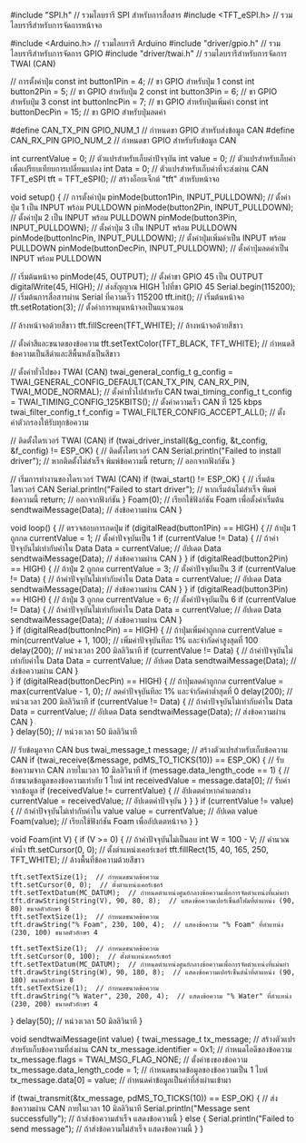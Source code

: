 #include "SPI.h"  // รวมไลบรารี SPI สำหรับการสื่อสาร
#include <TFT_eSPI.h>  // รวมไลบรารีสำหรับการจัดการหน้าจอ

#include <Arduino.h>  // รวมไลบรารี Arduino
#include "driver/gpio.h"  // รวมไลบรารีสำหรับการจัดการ GPIO
#include "driver/twai.h"  // รวมไลบรารีสำหรับการจัดการ TWAI (CAN)

// การตั้งค่าปุ่ม
const int button1Pin = 4;  // ขา GPIO สำหรับปุ่ม 1
const int button2Pin = 5;  // ขา GPIO สำหรับปุ่ม 2
const int button3Pin = 6;  // ขา GPIO สำหรับปุ่ม 3
const int buttonIncPin = 7;  // ขา GPIO สำหรับปุ่มเพิ่มค่า
const int buttonDecPin = 15;  // ขา GPIO สำหรับปุ่มลดค่า

#define CAN_TX_PIN GPIO_NUM_1  // กำหนดขา GPIO สำหรับส่งข้อมูล CAN
#define CAN_RX_PIN GPIO_NUM_2  // กำหนดขา GPIO สำหรับรับข้อมูล CAN

int currentValue = 0;  // ตัวแปรสำหรับเก็บค่าปัจจุบัน
int value = 0;  // ตัวแปรสำหรับเก็บค่าเพื่อเปรียบเทียบการเปลี่ยนแปลง
int Data = 0;  // ตัวแปรสำหรับเก็บค่าที่จะส่งผ่าน CAN
TFT_eSPI tft = TFT_eSPI();  // สร้างอ็อบเจ็กต์ "tft" สำหรับหน้าจอ

void setup() {
  // การตั้งค่าปุ่ม
  pinMode(button1Pin, INPUT_PULLDOWN);  // ตั้งค่าปุ่ม 1 เป็น INPUT พร้อม PULLDOWN
  pinMode(button2Pin, INPUT_PULLDOWN);  // ตั้งค่าปุ่ม 2 เป็น INPUT พร้อม PULLDOWN
  pinMode(button3Pin, INPUT_PULLDOWN);  // ตั้งค่าปุ่ม 3 เป็น INPUT พร้อม PULLDOWN
  pinMode(buttonIncPin, INPUT_PULLDOWN);  // ตั้งค่าปุ่มเพิ่มค่าเป็น INPUT พร้อม PULLDOWN
  pinMode(buttonDecPin, INPUT_PULLDOWN);  // ตั้งค่าปุ่มลดค่าเป็น INPUT พร้อม PULLDOWN

  // เริ่มต้นหน้าจอ
  pinMode(45, OUTPUT);  // ตั้งค่าขา GPIO 45 เป็น OUTPUT
  digitalWrite(45, HIGH);  // ส่งสัญญาณ HIGH ไปที่ขา GPIO 45
  Serial.begin(115200);  // เริ่มต้นการสื่อสารผ่าน Serial ที่ความเร็ว 115200
  tft.init();  // เริ่มต้นหน้าจอ
  tft.setRotation(3);  // ตั้งค่าการหมุนหน้าจอเป็นแนวนอน

  // ล้างหน้าจอด้วยสีขาว
  tft.fillScreen(TFT_WHITE);  // ล้างหน้าจอด้วยสีขาว

  // ตั้งค่าสีและขนาดของข้อความ
  tft.setTextColor(TFT_BLACK, TFT_WHITE);  // กำหนดสีข้อความเป็นสีดำและสีพื้นหลังเป็นสีขาว

  // ตั้งค่าทั่วไปของ TWAI (CAN)
  twai_general_config_t g_config = TWAI_GENERAL_CONFIG_DEFAULT(CAN_TX_PIN, CAN_RX_PIN, TWAI_MODE_NORMAL);  // ตั้งค่าทั่วไปสำหรับ CAN
  twai_timing_config_t t_config = TWAI_TIMING_CONFIG_125KBITS();  // ตั้งค่าความเร็ว CAN ที่ 125 kbps
  twai_filter_config_t f_config = TWAI_FILTER_CONFIG_ACCEPT_ALL();  // ตั้งค่าตัวกรองให้รับทุกข้อความ

  // ติดตั้งไดรเวอร์ TWAI (CAN)
  if (twai_driver_install(&g_config, &t_config, &f_config) != ESP_OK) {  // ติดตั้งไดรเวอร์ CAN
    Serial.println("Failed to install driver");  // หากติดตั้งไม่สำเร็จ พิมพ์ข้อความนี้
    return;  // ออกจากฟังก์ชัน
  }

  // เริ่มการทำงานของไดรเวอร์ TWAI (CAN)
  if (twai_start() != ESP_OK) {  // เริ่มต้นไดรเวอร์ CAN
    Serial.println("Failed to start driver");  // หากเริ่มต้นไม่สำเร็จ พิมพ์ข้อความนี้
    return;  // ออกจากฟังก์ชัน
  }
  Foam(0);  // เรียกใช้ฟังก์ชัน Foam เพื่อตั้งค่าเริ่มต้น
  sendtwaiMessage(Data);  // ส่งข้อความผ่าน CAN
}

void loop() {
  // ตรวจสอบการกดปุ่ม
  if (digitalRead(button1Pin) == HIGH) {  // ถ้าปุ่ม 1 ถูกกด
    currentValue = 1;  // ตั้งค่าปัจจุบันเป็น 1
    if (currentValue != Data) {  // ถ้าค่าปัจจุบันไม่เท่ากับค่าใน Data
      Data = currentValue;  // อัปเดต Data
      sendtwaiMessage(Data);  // ส่งข้อความผ่าน CAN
    }
  }
  if (digitalRead(button2Pin) == HIGH) {  // ถ้าปุ่ม 2 ถูกกด
    currentValue = 3;  // ตั้งค่าปัจจุบันเป็น 3
    if (currentValue != Data) {  // ถ้าค่าปัจจุบันไม่เท่ากับค่าใน Data
      Data = currentValue;  // อัปเดต Data
      sendtwaiMessage(Data);  // ส่งข้อความผ่าน CAN
    }
  }
  if (digitalRead(button3Pin) == HIGH) {  // ถ้าปุ่ม 3 ถูกกด
    currentValue = 6;  // ตั้งค่าปัจจุบันเป็น 6
    if (currentValue != Data) {  // ถ้าค่าปัจจุบันไม่เท่ากับค่าใน Data
      Data = currentValue;  // อัปเดต Data
      sendtwaiMessage(Data);  // ส่งข้อความผ่าน CAN
    }                                                                                                       
  } 
  if (digitalRead(buttonIncPin) == HIGH) {  // ถ้าปุ่มเพิ่มค่าถูกกด
    currentValue = min(currentValue + 1, 100);  // เพิ่มค่าปัจจุบันทีละ 1% และจำกัดค่าสูงสุดที่ 100
    delay(200);  // หน่วงเวลา 200 มิลลิวินาที
    if (currentValue != Data) {  // ถ้าค่าปัจจุบันไม่เท่ากับค่าใน Data
      Data = currentValue;  // อัปเดต Data
      sendtwaiMessage(Data);  // ส่งข้อความผ่าน CAN
    }                              
  }
  if (digitalRead(buttonDecPin) == HIGH) {  // ถ้าปุ่มลดค่าถูกกด
    currentValue = max(currentValue - 1, 0);  // ลดค่าปัจจุบันทีละ 1% และจำกัดค่าต่ำสุดที่ 0
    delay(200);  // หน่วงเวลา 200 มิลลิวินาที
    if (currentValue != Data) {  // ถ้าค่าปัจจุบันไม่เท่ากับค่าใน Data
      Data = currentValue;  // อัปเดต Data
      sendtwaiMessage(Data);  // ส่งข้อความผ่าน CAN
    }                              
  }
  delay(50);  // หน่วงเวลา 50 มิลลิวินาที

  // รับข้อมูลจาก CAN bus
  twai_message_t message;  // สร้างตัวแปรสำหรับเก็บข้อความ CAN
  if (twai_receive(&message, pdMS_TO_TICKS(10)) == ESP_OK) {  // รับข้อความจาก CAN ภายในเวลา 10 มิลลิวินาที
    if (message.data_length_code == 1) {  // ถ้าขนาดข้อมูลของข้อความเท่ากับ 1 ไบต์
      int receivedValue = message.data[0];  // รับค่าจากข้อมูล
      if (receivedValue != currentValue) {  // อัปเดตค่าหากค่าแตกต่าง
        currentValue = receivedValue;  // อัปเดตค่าปัจจุบัน
      }
    }
  }
  if (currentValue != value) {  // ถ้าค่าปัจจุบันไม่เท่ากับค่าใน value
    value = currentValue;  // อัปเดต value
    Foam(value);  // เรียกใช้ฟังก์ชัน Foam เพื่ออัปเดตหน้าจอ
  }
}

void Foam(int V) {
  if (V >= 0) {  // ถ้าค่าปัจจุบันไม่เป็นลบ
    int W = 100 - V;  // คำนวณค่าน้ำ
    tft.setCursor(0, 0);  // ตั้งตำแหน่งเคอร์เซอร์
    tft.fillRect(15, 40, 165, 250, TFT_WHITE);  // ล้างพื้นที่ข้อความด้วยสีขาว
    
    tft.setTextSize(1);  // กำหนดขนาดข้อความ
    tft.setCursor(0, 0);  // ตั้งตำแหน่งเคอร์เซอร์
    tft.setTextDatum(MC_DATUM);  // กำหนดตำแหน่งศูนย์กลางข้อความเพื่อการจัดตำแหน่งที่แม่นยำ
    tft.drawString(String(V), 90, 80, 8);  // แสดงข้อความเปอร์เซ็นต์โฟมที่ตำแหน่ง (90, 80) ขนาดตัวอักษร 8
    tft.setTextSize(1);  // กำหนดขนาดข้อความ
    tft.drawString("% Foam", 230, 100, 4);  // แสดงข้อความ "% Foam" ที่ตำแหน่ง (230, 100) ขนาดตัวอักษร 4

    tft.setTextSize(1);  // กำหนดขนาดข้อความ
    tft.setCursor(0, 100);  // ตั้งตำแหน่งเคอร์เซอร์
    tft.setTextDatum(MC_DATUM);  // กำหนดตำแหน่งศูนย์กลางข้อความเพื่อการจัดตำแหน่งที่แม่นยำ
    tft.drawString(String(W), 90, 180, 8);  // แสดงข้อความเปอร์เซ็นต์น้ำที่ตำแหน่ง (90, 180) ขนาดตัวอักษร 8
    tft.setTextSize(1);  // กำหนดขนาดข้อความ
    tft.drawString("% Water", 230, 200, 4);  // แสดงข้อความ "% Water" ที่ตำแหน่ง (230, 200) ขนาดตัวอักษร 4
  }
  delay(50);  // หน่วงเวลา 50 มิลลิวินาที
}

void sendtwaiMessage(int value) {
  twai_message_t tx_message;  // สร้างตัวแปรสำหรับเก็บข้อความที่ส่งผ่าน CAN
  tx_message.identifier = 0x1;  // กำหนดไอดีของข้อความ
  tx_message.flags = TWAI_MSG_FLAG_NONE;  // ตั้งค่าธงของข้อความ
  tx_message.data_length_code = 1;  // กำหนดขนาดข้อมูลของข้อความเป็น 1 ไบต์
  tx_message.data[0] = value;  // กำหนดค่าข้อมูลเป็นค่าที่ส่งผ่านเข้ามา

  if (twai_transmit(&tx_message, pdMS_TO_TICKS(10)) == ESP_OK) {  // ส่งข้อความผ่าน CAN ภายในเวลา 10 มิลลิวินาที
    Serial.println("Message sent successfully");  // ถ้าส่งข้อความสำเร็จ แสดงข้อความนี้
  } else {
    Serial.println("Failed to send message");  // ถ้าส่งข้อความไม่สำเร็จ แสดงข้อความนี้
  }
}

